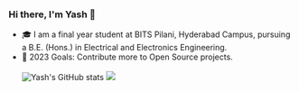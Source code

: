 ### Hi there, I'm Yash 👋

- 🎓  I am a final year student at BITS Pilani, Hyderabad Campus, pursuing a B.E. (Hons.) in Electrical and Electronics Engineering.
- 🥅 2023 Goals: Contribute more to Open Source projects.
<br></br>
![Yash's GitHub stats](https://github-readme-stats.vercel.app/api?username=Yashs911&show_icons=true&theme=merko)
![](https://github-readme-streak-stats.herokuapp.com/?user=Yashs911&show_icons=true&theme=merko)
